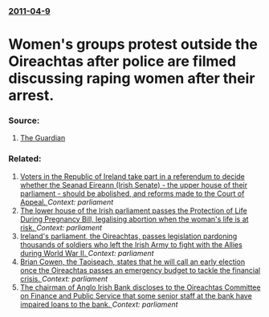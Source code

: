 ### [2011-04-9](/news/2011/04/9/index.md)

# Women's groups protest outside the Oireachtas after police are filmed discussing raping women after their arrest. 




### Source:

1. [The Guardian](http://www.guardian.co.uk/world/2011/apr/08/irish-police-chief-aplogises-rape-jokes)

### Related:

1. [Voters in the Republic of Ireland take part in a referendum to decide whether the Seanad Eireann (Irish Senate) - the upper house of their parliament - should be abolished, and reforms made to the Court of Appeal. ](/news/2013/10/4/voters-in-the-republic-of-ireland-take-part-in-a-referendum-to-decide-whether-the-seanad-aireann-irish-senate-a-the-upper-house-of-thei.md) _Context: parliament_
2. [The lower house of the Irish parliament passes the Protection of Life During Pregnancy Bill, legalising abortion when the woman's life is at risk. ](/news/2013/07/11/the-lower-house-of-the-irish-parliament-passes-the-protection-of-life-during-pregnancy-bill-legalising-abortion-when-the-woman-s-life-is-at.md) _Context: parliament_
3. [Ireland's parliament, the Oireachtas, passes legislation pardoning thousands of soldiers who left the Irish Army to fight with the Allies during World War II. ](/news/2013/05/7/ireland-s-parliament-the-oireachtas-passes-legislation-pardoning-thousands-of-soldiers-who-left-the-irish-army-to-fight-with-the-allies-du.md) _Context: parliament_
4. [Brian Cowen, the Taoiseach, states that he will call an early election once the Oireachtas passes an emergency budget to tackle the financial crisis. ](/news/2010/11/22/brian-cowen-the-taoiseach-states-that-he-will-call-an-early-election-once-the-oireachtas-passes-an-emergency-budget-to-tackle-the-financia.md) _Context: parliament_
5. [ The chairman of Anglo Irish Bank discloses to the Oireachtas Committee on Finance and Public Service that some senior staff at the bank have impaired loans to the bank. ](/news/2009/06/9/the-chairman-of-anglo-irish-bank-discloses-to-the-oireachtas-committee-on-finance-and-public-service-that-some-senior-staff-at-the-bank-hav.md) _Context: parliament_
